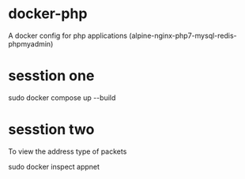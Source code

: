 # docker-php
A docker config for php applications (alpine-nginx-php7-mysql-redis-phpmyadmin) 

# sesstion one  
sudo docker compose up --build 
# sesstion two  
 To view the address type of packets

sudo docker inspect  appnet




 
 
